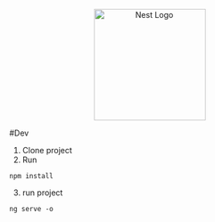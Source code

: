 <p align="center">
  <a href="https://angular.io/" target="blank"><img src="https://static-00.iconduck.com/assets.00/file-type-angular-icon-1907x2048-tobdkjt1.png" width="200" alt="Nest Logo" /></a>
</p>
 
 #Dev

 1. Clone project
 2. Run
  ```
  npm install
  ``` 
 3. run project
  ```
  ng serve -o
  ``` 
